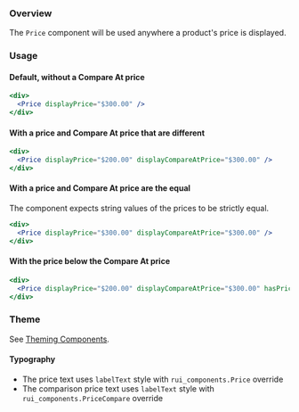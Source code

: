 ### Overview
The `Price` component will be used anywhere a product's price is displayed.

### Usage

#### Default, without a Compare At price

```jsx
<div>
  <Price displayPrice="$300.00" />
</div>
```

#### With a price and Compare At price that are different

```jsx
<div>
  <Price displayPrice="$200.00" displayCompareAtPrice="$300.00" />
</div>
```

#### With a  price and Compare At price are the equal

The component expects string values of the prices to be strictly equal.

```jsx
<div>
  <Price displayPrice="$300.00" displayCompareAtPrice="$300.00" />
</div>
```

#### With the price below the Compare At price

```jsx
<div>
  <Price displayPrice="$200.00" displayCompareAtPrice="$300.00" hasPriceBottom />
</div>
```

### Theme

See [Theming Components](./#!/Theming%20Components).

#### Typography

- The price text uses `labelText` style with `rui_components.Price` override
- The comparison price text uses `labelText` style with `rui_components.PriceCompare` override
